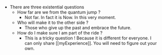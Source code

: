 - There are three existential questions
	- How far are we from the quantum jump ?
		- Not far. In fact it is Now. In this very moment.
	- Who will make it to the other side ?
		- Those who give up the past and embrace the future.
	- How do I make sure I am part of the ride ?
		- This is a tricky question ! Because it is different for everyone. I can only share [[myExperience]].  You will need to figure out your own.